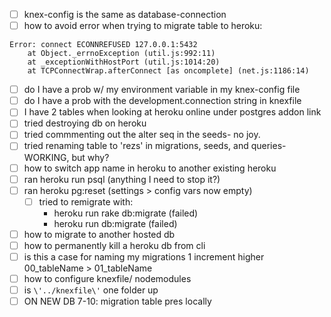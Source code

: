 - [ ] knex-config is the same as database-connection
- [ ] how to avoid error when trying to migrate table to heroku: 
``` 
Error: connect ECONNREFUSED 127.0.0.1:5432
    at Object._errnoException (util.js:992:11)
    at _exceptionWithHostPort (util.js:1014:20)
    at TCPConnectWrap.afterConnect [as oncomplete] (net.js:1186:14)
```

- [ ] do I have a prob w/ my environment variable in my knex-config file
- [ ] do I have a prob with the development.connection string in knexfile
- [ ] I have 2 tables when looking at heroku online under postgres addon link
- [ ] tried destroying db on heroku 
- [ ] tried commmenting out the alter seq in the seeds- no joy.
- [ ] tried renaming table to 'rezs' in migrations, seeds, and queries- WORKING, but why?
- [ ] how to switch app name in heroku to another existing heroku
- [ ] ran heroku run psql (anything I need to stop it?)
- [ ] ran heroku pg:reset (settings > config vars now empty)
    - [ ] tried to remigrate with:
        - heroku run rake db:migrate (failed)
        - heroku run db:migrate (failed)
- [ ] how to migrate to another hosted db
- [ ] how to permanently kill a heroku db from cli
- [ ] is this a case for naming my migrations 1 increment higher 00_tableName > 01_tableName
- [ ] how to configure knexfile/ nodemodules
- [ ] is ```\'../knexfile\'``` one folder up
- [ ] ON NEW DB 7-10: migration table pres locally
